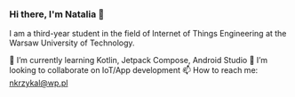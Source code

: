 ### Hi there, I'm Natalia 👋

I am a third-year student in the field of Internet of Things Engineering at the Warsaw University of Technology. 

🌱 I’m currently learning Kotlin, Jetpack Compose, Android Studio
👯 I’m looking to collaborate on IoT/App development
📫 How to reach me: nkrzykal@wp.pl

